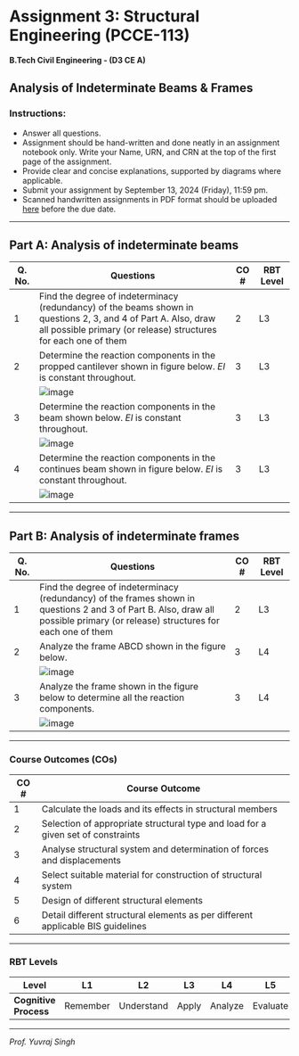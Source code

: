 # **Assignment 3: Structural Engineering (PCCE-113)**
**B.Tech Civil Engineering - (D3 CE A)**

## Analysis of Indeterminate Beams & Frames

### **Instructions:**
- Answer all questions.
- Assignment should be hand-written and done neatly in an assignment notebook only. Write your Name, URN, and CRN at the top of the first page of the assignment.
- Provide clear and concise explanations, supported by diagrams where applicable.
- Submit your assignment by September 13, 2024 (Friday), 11:59 pm.
- Scanned handwritten assignments in PDF format should be uploaded [here](https://guru.gndec.ac.in/guru/mod/assign/view.php?id=787) before the due date.

---

## Part A: Analysis of indeterminate beams

| **Q. No.** | **Questions**                                                                                         | **CO #** | **RBT Level** |
|------------|--------------------------------------------------------------------------------------------------------|----------|---------------|
| 1          | Find the degree of indeterminacy (redundancy) of the beams shown in questions 2, 3, and 4 of Part A. Also, draw all possible primary (or release) structures for each one of them | 2        | L3            |
| 2          | Determine the reaction components in the propped cantilever shown in figure below. *EI* is constant throughout.  | 3        | L3            |
| | ![image](https://github.com/user-attachments/assets/680597a1-b079-42c5-996b-4551a329babe) | | |
| 3    | Determine the reaction components in the beam shown below. *EI* is constant throughout. | 3        | L3            |
| | ![image](https://github.com/user-attachments/assets/ef6809fa-adec-4206-bb3a-54965409dc6e) | | |
| 4          | Determine the reaction components in the continues beam shown in figure below. *EI* is constant throughout. | 3        | L3            |
| | ![image](https://github.com/user-attachments/assets/018f2d69-208d-484b-bf7b-db593c8d88f8) | | |

---

## Part B: Analysis of indeterminate frames

| **Q. No.** | **Questions**                                                                                         | **CO #** | **RBT Level** |
|------------|--------------------------------------------------------------------------------------------------------|----------|---------------|
| 1          | Find the degree of indeterminacy (redundancy) of the frames shown in questions 2 and 3 of Part B. Also, draw all possible primary (or release) structures for each one of them  | 2     | L3   |
| 2         | Analyze the frame ABCD shown in the figure below. | 3        | L4    |
| | ![image](https://github.com/user-attachments/assets/2a3ac4a3-19d2-4c5b-9ac9-7af35e98b904) | | | 
| 3        | Analyze the frame shown in the figure below to determine all the reaction components. | 3        | L4    |
| | ![image](https://github.com/user-attachments/assets/5e2f912e-be4a-4ee1-a43d-52b7c46cd621) | | | 

---

### Course Outcomes (COs)

| **CO #** | **Course Outcome**                                                                                         |
|----------|------------------------------------------------------------------------------------------------------------|
| 1        | Calculate the loads and its effects in structural members                                                |
| 2        | Selection of appropriate structural type and load for a given set of constraints                         |
| 3        | Analyse structural system and determination of forces and displacements                                |
| 4        | Select suitable material for construction of structural system                                           |
| 5        | Design of different structural elements                                                              |
| 6        | Detail different structural elements as per different applicable BIS guidelines                          |

---

### RBT Levels

| **Level**            | L1       | L2         | L3      | L4      | L5      | L6      |
|----------------------|----------|------------|---------|---------|---------|---------|
| **Cognitive Process** | Remember | Understand | Apply   | Analyze | Evaluate| Create  |

---

*Prof. Yuvraj Singh*
